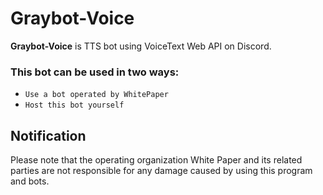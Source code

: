 # Graybot-Voice

**Graybot-Voice** is TTS bot using VoiceText Web API on Discord.

### This bot can be used in two ways: 
- `Use a bot operated by WhitePaper`  
- `Host this bot yourself`

## Notification
Please note that the operating organization White Paper and its related parties are not responsible for any damage caused by using this program and bots.
